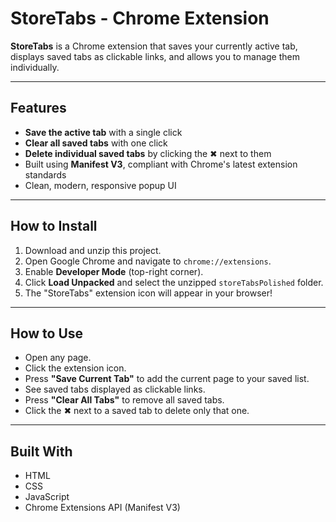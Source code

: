 # StoreTabs - Chrome Extension

**StoreTabs** is a Chrome extension that saves your currently active tab, displays saved tabs as clickable links, and allows you to manage them individually.

---

## Features
- **Save the active tab** with a single click
- **Clear all saved tabs** with one click
- **Delete individual saved tabs** by clicking the ✖ next to them
- Built using **Manifest V3**, compliant with Chrome's latest extension standards
- Clean, modern, responsive popup UI

---

## How to Install
1. Download and unzip this project.
2. Open Google Chrome and navigate to `chrome://extensions`.
3. Enable **Developer Mode** (top-right corner).
4. Click **Load Unpacked** and select the unzipped `storeTabsPolished` folder.
5. The "StoreTabs" extension icon will appear in your browser!

---

## How to Use
- Open any page.
- Click the extension icon.
- Press **"Save Current Tab"** to add the current page to your saved list.
- See saved tabs displayed as clickable links.
- Press **"Clear All Tabs"** to remove all saved tabs.
- Click the ✖ next to a saved tab to delete only that one.

---

## Built With
- HTML
- CSS
- JavaScript
- Chrome Extensions API (Manifest V3)

